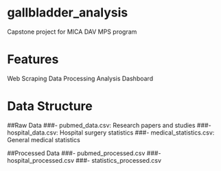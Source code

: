 # gallbladder_analysis
Capstone project for MICA DAV MPS program

# Features
Web Scraping
Data Processing
Analysis
Dashboard

# Data Structure
##Raw Data
	###- pubmed_data.csv: Research papers and studies
 	###- hospital_data.csv: Hospital surgery statistics
  	###- medical_statistics.csv: General medical statistics
	
##Processed Data
	###- pubmed_processed.csv
 	###- hospital_processed.csv
  	###- statistics_processed.csv	
